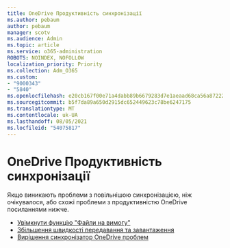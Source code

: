 ```yaml
---
title: OneDrive Продуктивність синхронізації
ms.author: pebaum
author: pebaum
manager: scotv
ms.audience: Admin
ms.topic: article
ms.service: o365-administration
ROBOTS: NOINDEX, NOFOLLOW
localization_priority: Priority
ms.collection: Adm_O365
ms.custom:
- "9000343"
- "5840"
ms.openlocfilehash: e20cb167f00e71a4dabb89b6679283d7e1aeaad68ca56a87222fb3d61f7dc6f5
ms.sourcegitcommit: b5f7da89a650d2915dc652449623c78be6247175
ms.translationtype: MT
ms.contentlocale: uk-UA
ms.lasthandoff: 08/05/2021
ms.locfileid: "54075817"
---
```

# <a name="onedrive-sync-performance"></a>OneDrive Продуктивність синхронізації

Якщо виникають проблеми з повільнішою синхронізацією, ніж очікувалося, або схожі проблеми з продуктивністю OneDrive посиланнями нижче.

- [Увімкнути функцію "Файли на вимогу"](https://support.office.com/article/0e6860d3-d9f3-4971-b321-7092438fb38e)
- [Збільшення швидкості передавання та завантаження](https://support.microsoft.com/office/8eeadfb8-501f-406d-997b-98ab6ff67f43?ui=en-us&rs=en-us&ad=us)
- [Вирішення синхронізатор OneDrive проблем](https://support.office.com/article/0899b115-05f7-45ec-95b2-e4cc8c4670b2)
